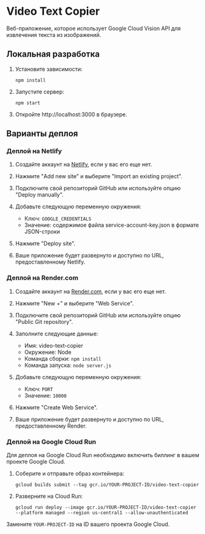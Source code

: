# Video Text Copier

Веб-приложение, которое использует Google Cloud Vision API для извлечения текста из изображений.

## Локальная разработка

1. Установите зависимости:
   ```
   npm install
   ```

2. Запустите сервер:
   ```
   npm start
   ```

3. Откройте http://localhost:3000 в браузере.

## Варианты деплоя

### Деплой на Netlify

1. Создайте аккаунт на [Netlify](https://netlify.com), если у вас его еще нет.

2. Нажмите "Add new site" и выберите "Import an existing project".

3. Подключите свой репозиторий GitHub или используйте опцию "Deploy manually".

4. Добавьте следующую переменную окружения:
   - Ключ: `GOOGLE_CREDENTIALS`
   - Значение: содержимое файла service-account-key.json в формате JSON-строки

5. Нажмите "Deploy site".

6. Ваше приложение будет развернуто и доступно по URL, предоставленному Netlify.

### Деплой на Render.com

1. Создайте аккаунт на [Render.com](https://render.com), если у вас его еще нет.

2. Нажмите "New +" и выберите "Web Service".

3. Подключите свой репозиторий GitHub или используйте опцию "Public Git repository".

4. Заполните следующие данные:
   - Имя: video-text-copier
   - Окружение: Node
   - Команда сборки: `npm install`
   - Команда запуска: `node server.js`

5. Добавьте следующую переменную окружения:
   - Ключ: `PORT`
   - Значение: `10000`

6. Нажмите "Create Web Service".

7. Ваше приложение будет развернуто и доступно по URL, предоставленному Render.

### Деплой на Google Cloud Run

Для деплоя на Google Cloud Run необходимо включить биллинг в вашем проекте Google Cloud.

1. Соберите и отправьте образ контейнера:
   ```
   gcloud builds submit --tag gcr.io/YOUR-PROJECT-ID/video-text-copier
   ```

2. Разверните на Cloud Run:
   ```
   gcloud run deploy --image gcr.io/YOUR-PROJECT-ID/video-text-copier --platform managed --region us-central1 --allow-unauthenticated
   ```

Замените `YOUR-PROJECT-ID` на ID вашего проекта Google Cloud.
